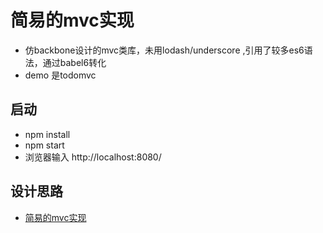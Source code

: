 # 简易的mvc实现
- 仿backbone设计的mvc类库，未用lodash/underscore ,引用了较多es6语法，通过babel6转化
- demo 是todomvc 
## 启动

- npm install
- npm start 
- 浏览器输入 http://localhost:8080/

## 设计思路

- [简易的mvc实现](https://github.com/laughing-pic-zhu/mvc/issues/1)
	